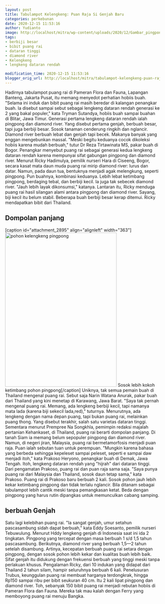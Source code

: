 ```yaml
---
layout: post
title: Tabulampot Kelengkeng: Puan Raja Si Genjah Baru
categories: perkebunan
date: 2020-12-15 11:53:16
author: Yudianto
image: http://localhost/mitra/wp-content/uploads/2020/12/Gambar_pingpong1_1024x721.jpg
tags:
- berbiji besar
- bibit puang rai
- dataran tinggi
- diamond river
- Kelengkeng
- lengkeng dataran rendah

modification_time: 2020-12-15 11:53:16
blogger_orig_url: http://localhost/mitra/tabulampot-kelengkeng-puan-raja-si.html
---
```


Hadirnya tabulampot puang rai di Pameran Flora dan Fauna, Lapangan Banteng, Jakarta Pusat, itu memang menyedot perhatian hobiis buah.
"Selama ini induk dan bibit puang rai masih beredar di kalangan penangkar buah. Ia disebut sampai sebut sebagai lengkeng dataran rendah generasi ke 2 yang bakal populer," kata Tryman Sutandya, hobiis buah sampai buahan di Blitar, Jawa Timur. Generasi pertama lengkeng dataran rendah ialah pingpong dan diamond river.
Yang disebut pertama genjah, berbuah besar, tapi juga berbiji besar. Sosok tanaman cenderung ringkih dan nglancir. Diamond river berbuah lebat dan genjah tapi becek. Makanya banyak yang enggan mengebunkan massal. "Meski begitu keduanya cocok dikoleksi hobiis karena mudah berbuah," tutur Dr Reza Tirtawinata MS, pakar buah di Bogor. Penangkar menyebut puang rai sebagai generasi kedua lengkeng dataran rendah karena mempunyai sifat gabungan pingpong dan diamond river.
Menurut Ricky Hadimulya, pemilik nurseri Hara di Ciseeng, Bogor, secara kasat mata daun muda puang rai mirip diamond river: lurus dan datar. Namun, pada daun tua, bentuknya menjadi agak melengkung, seperti pingpong. Pun buahnya, kombinasi keduanya. Lebih lebat ketimbang pingpong, berdaging tebal, dan berbiji kecil. Ia juga tak sebecek diamond river. "Jauh lebih layak dikonsumsi," katanya. Lantaran itu, Ricky menduga puang rai hasil silangan alami antara pingpong dan diamond river. Sayang, biji kecil itu belum stabil. Beberapa buah berbiji besar kerap ditemui. Ricky mendapatkan bibit dari Thailand.
<h2 id="Dompolan">Dompolan panjang</h2>
[caption id="attachment_2895" align="alignleft" width="363"]<a href="http://127.0.0.1/mitra/wp-content/uploads/2020/12/Gambar_pingpong_558x768.jpg"><img class="wp-image-2895 size-full" src="http://127.0.0.1/mitra/wp-content/uploads/2020/12/Gambar_pingpong_558x768.jpg" alt="pohon kelengkeng pingpong" width="363" height="499" /></a> Sosok lebih kokoh ketimbang pohon pingpong[/caption]
Uniknya, tak semua pemain buah di Thailand mengenal puang rai. Sebut saja Narin Watana Anurak, pakar buah dari Thailand yang kini menetap di Karawang, Jawa Barat. "Saya tak pernah mengenal puang rai. Memang, ada lengkeng berbiji kecil, tapi namanya mata lada (karena biji sekecil lada,red)," tuturnya. Menurutnya, ada lengkeng dengan nama depan puang, tapi bukan puang rai, melainkan puang thong.
Yang disebut terakhir, salah satu varietas dataran tinggi. Sementara menurut Prempree Na Songkhla, pemimpin redaksi majalah pertanian Kehankaset, di Thailand, puang rai berarti dompolan panjang. Di tanah Siam ia memang belum sepopuler pingpong dan diamond river. Namun, di negeri jiran, Malaysia, puang rai bermetamorfosis menjadi puan raja. Puan ialah sebutan tuan untuk perempuan. "Mungkin karena bahasa yang berbeda sehingga kepeleset sampai peleset, seperti e sampai daw menjadi itoh," kata Prakoso Heryono, penangkar buah di Demak, Jawa Tengah. Itoh, lengkeng dataran rendah yang "hijrah" dari dataran tinggi.
Dari pengamatan Prakoso, puang rai dan puan raja sama saja. "Saya punya puang rai dari Malaysia dan Thailand, sosok daun tetap sama," kata Prakoso. Puang rai di Prakoso baru berbuah 2 kali. Sosok pohon jauh lebih kekar ketimbang pingpong dan tidak terlalu nglancir. Bila ditanam sebagai tabulampot lebih cantik meski tanpa pemangkasan ketat. Beda dengan pingpong yang harus rutin dipangkas untuk memunculkan cabang samping.
<h2 id="Genjah">berbuah Genjah</h2>
Satu lagi kelebihan puang rai. "Ia sangat genjah, umur setahun pascasambung sidah dapat berbuah," kata Eddy Soesanto, pemilik nurseri Tebuwulung. Menurut Hddy lengkeng genjah di Indonesia saat ini ida 2 tingkatan. Pingpong yang tercepat dengan masa berbuah 1  s/d 1,5 tahun pascasambung. Berikutnya, diamond river yang berbuah 1,5—2 tahun setelah disambung. Artinya, kecepatan berbuah puang rai setara dengan pingpong, dengan sosok pohon lebih kekar dan kualitas buah lebih baik.
Sifat genjah itu didukung dengan frekuensi berbuah yang tinggi meski tanpa perlakuan khusus. Pengalaman Ricky, dari 10 indukan yang didapat dari Thailand 2 tahun silam, hampir seluruhnya berbuah 6 kali. Penelusuran Trubus, keunggulan puang rai membuat harganya terdongkrak, hingga Rp150 sampai ribu per bibit seukuran 40 cm. Itu 2 kali lipat pingpong dan diamond river. Toh, sebanyak 150 bibit puang rai menjadi rebutan hobiis di Pameran Flora dan Fauna. Mereka tak mau kalah dengan Ferry yang memboyong puang rai menuju Bangka.
